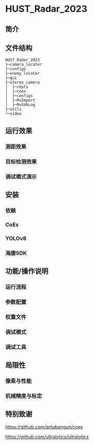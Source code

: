 # HUST_Radar_2023

## 简介



## 文件结构

```
HUST_Radar_2023
├─camera_locater
├─configs
├─enemy_locater
├─gui
├─stereo_camera
│  ├─ckpts
│  ├─coex
│  ├─configs
│  ├─MvImport
│  ├─MvSdkLog
├─utils
└─video

```

## 运行效果

### 测距效果



### 目标检测效果



### 调试模式演示



## 安装

### 依赖

### CoEx

### YOLOv8

### 海康SDK



## 功能/操作说明

### 运行流程

### 参数配置

### 权重文件

### 调试模式

### 调试工具

### 



## 局限性

### 像素与性能

### 机械精度与标定



## 特别致谢

https://github.com/antabangun/coex

https://github.com/ultralytics/ultralytics

